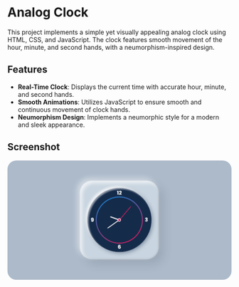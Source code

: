 # Analog Clock

This project implements a simple yet visually appealing analog clock using HTML, CSS, and JavaScript. The clock features smooth movement of the hour, minute, and second hands, with a neumorphism-inspired design.

## Features

- **Real-Time Clock**: Displays the current time with accurate hour, minute, and second hands.
- **Smooth Animations**: Utilizes JavaScript to ensure smooth and continuous movement of clock hands.
- **Neumorphism Design**: Implements a neumorphic style for a modern and sleek appearance.

## Screenshot

<img src="Analog%20Clock%20Screenshot.png" alt="Analog Clock Screenshot" style="border-radius: 20px; margin: 0 auto; cursor: pointer; transition: transform 0.5s ease, box-shadow 0.5s ease;" onmouseover="this.style.transform='scale(1.03)';" onmouseout="this.style.transform='scale(1)';">
